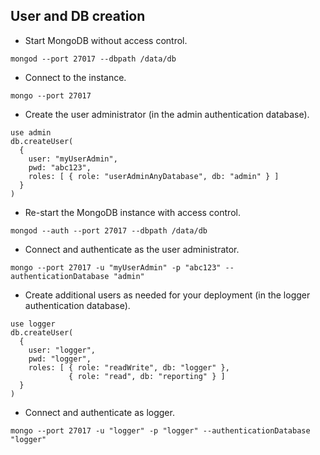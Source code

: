 ## User and DB creation

* Start MongoDB without access control.
		
``` 
mongod --port 27017 --dbpath /data/db 
```

* Connect to the instance.

```
mongo --port 27017
```


*  Create the user administrator (in the admin authentication database).

```
use admin
db.createUser(
  {
    user: "myUserAdmin",
    pwd: "abc123",
    roles: [ { role: "userAdminAnyDatabase", db: "admin" } ]
  }
)
```

*  Re-start the MongoDB instance with access control.

```
mongod --auth --port 27017 --dbpath /data/db
```


*  Connect and authenticate as the user administrator.

```
mongo --port 27017 -u "myUserAdmin" -p "abc123" --authenticationDatabase "admin"
```

*  Create additional users as needed for your deployment (in the logger authentication database).

```
use logger
db.createUser(
  {
    user: "logger",
    pwd: "logger",
    roles: [ { role: "readWrite", db: "logger" },
             { role: "read", db: "reporting" } ]
  }
)
```


*  Connect and authenticate as logger.

```
mongo --port 27017 -u "logger" -p "logger" --authenticationDatabase "logger"
```


